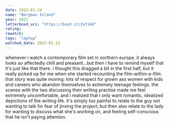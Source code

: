 ```yaml
---
date: 2022-01-24
name: "Bergman Island"
year: 2021
letterboxd_uri: "https://boxd.it/2vYikD"
rating: 
rewatch: 
tags: "laptop"
watched_date: 2022-01-23
---
```


whenever i watch a contemporary film set in northern europe, it always looks so affectedly chill and pleasant...but then i have to remind myself that it's just like that there. i thought this dragged a bit in the first half, but it really picked up for me when she started recounting the film-within-a-film. that story was quite moving: lots of respect for grown ass women with kids and careers who abandon themselves to extremely teenage feelings. the scenes with the two discussing their writing practise made me feel extremely uncomfortable, and i realized that i only want romantic, idealized depictions of the writing life. it's simply too painful to relate to the guy not wanting to talk for fear of jinxing the project; but then also relate to the lady for wanting to discuss what she's working on, and feeling self-conscious that he isn't paying attention.
